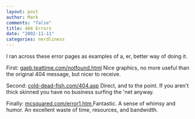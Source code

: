 ```yaml
--- 
layout: post
author: Mark
comments: "false"
title: 404 Errors
date: "2002-11-11"
categories: nerdliness
---
```

I ran across these error pages as examples of a, er, better way of doing it.

First: <a href="http://gaeb.teatime.com/notfound.html">gaeb.teattime.com/notfound.html</a>
Nice graphics, no more useful than the original 404 message, but nicer to receive.

Second: <a href="http://cold-dead-fish.com/404.asp">cold-dead-fish.com/404.asp</a>
Direct, and to the point. If you aren't thick skinned you have no business surfing the 'net anyway.

Finally: <a href="http://mcsquared.com/error1.htm">mcsquared.com/error1.htm </a>
Fantastic. A sense of whimsy and humor. An excellent waste of time, resources, and bandwidth.


